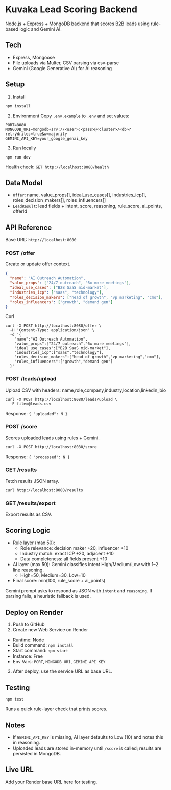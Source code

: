 # Kuvaka Lead Scoring Backend

Node.js + Express + MongoDB backend that scores B2B leads using rule-based logic and Gemini AI.

## Tech
- Express, Mongoose
- File uploads via Multer, CSV parsing via csv-parse
- Gemini (Google Generative AI) for AI reasoning

## Setup
1. Install
```
npm install
```
2. Environment
Copy `.env.example` to `.env` and set values:
```
PORT=8080
MONGODB_URI=mongodb+srv://<user>:<pass>@<cluster>/<db>?retryWrites=true&w=majority
GEMINI_API_KEY=your_google_genai_key
```
3. Run locally
```
npm run dev
```
Health check: `GET http://localhost:8080/health`

## Data Model
- `Offer`: name, value_props[], ideal_use_cases[], industries_icp[], roles_decision_makers[], roles_influencers[]
- `LeadResult`: lead fields + intent, score, reasoning, rule_score, ai_points, offerId

## API Reference
Base URL: `http://localhost:8080`

### POST /offer
Create or update offer context.
```json
{
  "name": "AI Outreach Automation",
  "value_props": ["24/7 outreach", "6x more meetings"],
  "ideal_use_cases": ["B2B SaaS mid-market"],
  "industries_icp": ["saas", "technology"],
  "roles_decision_makers": ["head of growth", "vp marketing", "cmo"],
  "roles_influencers": ["growth", "demand gen"]
}
```

Curl
```
curl -X POST http://localhost:8080/offer \
  -H 'Content-Type: application/json' \
  -d '{
    "name":"AI Outreach Automation",
    "value_props":["24/7 outreach","6x more meetings"],
    "ideal_use_cases":["B2B SaaS mid-market"],
    "industries_icp":["saas","technology"],
    "roles_decision_makers":["head of growth","vp marketing","cmo"],
    "roles_influencers":["growth","demand gen"]
  }'
```

### POST /leads/upload
Upload CSV with headers: name,role,company,industry,location,linkedin_bio
```
curl -X POST http://localhost:8080/leads/upload \
  -F file=@leads.csv
```
Response: `{ "uploaded": N }`

### POST /score
Scores uploaded leads using rules + Gemini.
```
curl -X POST http://localhost:8080/score
```
Response: `{ "processed": N }`

### GET /results
Fetch results JSON array.
```
curl http://localhost:8080/results
```

### GET /results/export
Export results as CSV.

## Scoring Logic
- Rule layer (max 50):
  - Role relevance: decision maker +20, influencer +10
  - Industry match: exact ICP +20, adjacent +10
  - Data completeness: all fields present +10
- AI layer (max 50): Gemini classifies intent High/Medium/Low with 1–2 line reasoning.
  - High=50, Medium=30, Low=10
- Final score: min(100, rule_score + ai_points)

Gemini prompt asks to respond as JSON with `intent` and `reasoning`. If parsing fails, a heuristic fallback is used.

## Deploy on Render
1. Push to GitHub
2. Create new Web Service on Render
- Runtime: Node
- Build command: `npm install`
- Start command: `npm start`
- Instance: Free
- Env Vars: `PORT`, `MONGODB_URI`, `GEMINI_API_KEY`
3. After deploy, use the service URL as base URL.

## Testing
```
npm test
```
Runs a quick rule-layer check that prints scores.

## Notes
- If `GEMINI_API_KEY` is missing, AI layer defaults to Low (10) and notes this in reasoning.
- Uploaded leads are stored in-memory until `/score` is called; results are persisted in MongoDB.

## Live URL
Add your Render base URL here for testing.
